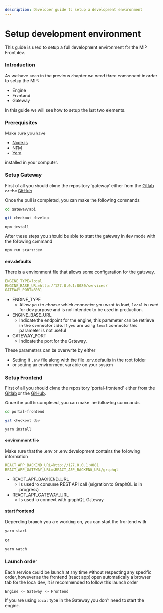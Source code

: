 ```yaml
---
description: Developer guide to setup a development environment
---
```


# Setup development environment

This guide is used to setup a full development environment for the MIP Front dev.

### Introduction

As we have seen in the previous chapter we need three component in order to setup the MIP:

* Engine
* Frontend
* Gateway

In this guide we will see how to setup the last two elements.

### Prerequisites

Make sure you have

* [Node.js](https://nodejs.org)
* [NPM](https://npmjs.com)
* [Yarn](https://yarnpkg.com)

installed in your computer.

### Setup Gateway

First of all you should clone the repository 'gateway' either from the [Gitlab](https://gitlab.com/sibmip/gateway) or the [GitHub](https://github.com/HBPMedical/gateway).

Once the pull is completed, you can make the following commands

```bash
cd gateway/api

git checkout develop

npm install
```

After these steps you should be able to start the gateway in dev mode with the following command

```bash
npm run start:dev
```

#### env.defaults

There is a environment file that allows some configuration for the gateway.

```yaml
ENGINE_TYPE=local
ENGINE_BASE_URL=http://127.0.0.1:8080/services/
GATEWAY_PORT=8081
```

* ENGINE_TYPE
  * Allow you to choose which connector you want to load, `local` is used for dev purpose and is not intended to be used in production.
* ENGINE_BASE_URL
  * Indicate the endpoint for the engine, this parameter can be retrieve in the connector side. If you are using `local` connector this parameter is not useful
* GATEWAY_PORT
  * Indicate the port for the Gateway.

These parameters can be overwrite by either

* Setting it `.env` file along with the file .env.defaults in the root folder
* or setting an environment variable on your system

### Setup Frontend

First of all you should clone the repository 'portal-frontend' either from the [Gitlab](https://gitlab.com/sibmip/portal-frontend) or the [GitHub](https://github.com/HBPMedical/portal-frontend).

Once the pull is completed, you can make the following commands

```bash
cd portal-frontend

git checkout dev

yarn install
```

#### environment file

Make sure that the .env or .env.development contains the following information

```yaml
REACT_APP_BACKEND_URL=http://127.0.0.1:8081
REACT_APP_GATEWAY_URL=$REACT_APP_BACKEND_URL/graphql
```

* REACT_APP_BACKEND_URL
  * Is used to consume REST API call (migration to GraphQL is in progress)
* REACT_APP_GATEWAY_URL
  * Is used to connect with graphQL Gateway

#### start frontend

Depending branch you are working on, you can start the frontend with

```bash
yarn start
```

or

```bash
yarn watch
```

### Launch order

Each service could be launch at any time without respecting any specific order, however as the frontend (react app) open automatically a browser tab for the local dev, it is recommended to follow this launch order

`Engine -> Gateway -> Frontend`

If you are using `local` type in the Gateway you don't need to start the engine.
